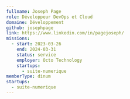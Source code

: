 ```yaml
---
fullname: Joseph Page
role: Développeur DevOps et Cloud
domaine: Développement
github: josephpage
link: https://www.linkedin.com/in/pagejoseph/
missions:
  - start: 2023-03-26
    end: 2024-03-31
    status: service
    employer: Octo Technology
    startups:
      - suite-numerique
memberType: dinum
startups:
  - suite-numerique
---
```

